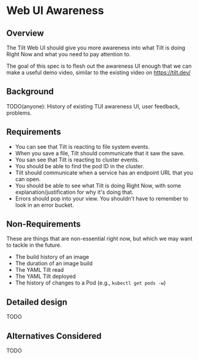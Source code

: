 # Web UI Awareness

## Overview

The Tilt Web UI should give you more awareness into what Tilt is doing Right Now
and what you need to pay attention to.

The goal of this spec is to flesh out the awareness UI enough that we can
make a useful demo video, similar to the existing video on https://tilt.dev/

## Background

TODO(anyone): History of existing TUI awareness UI, user feedback, problems.

## Requirements

- You can see that Tilt is reacting to file system events.
- When you save a file, Tilt should communicate that it saw the save.
- You san see that Tilt is reacting to cluster events.
- You should be able to find the pod ID in the cluster.
- Tilt should communicate when a service has an endpoint URL that you can open.
- You should be able to see what Tilt is doing Right Now, with some explanation/justification for why it's doing that.
- Errors should pop into your view. You shouldn't have to remember to look in an error bucket.

## Non-Requirements

These are things that are non-essential right now, but which we may want to tackle in the future.

- The build history of an image
- The duration of an image build
- The YAML Tilt read
- The YAML Tilt deployed
- The history of changes to a Pod (e.g., `kubectl get pods -w`)

## Detailed design

TODO

## Alternatives Considered

TODO

